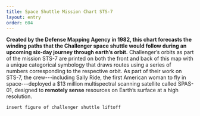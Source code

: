 ```yaml
---
title: Space Shuttle Mission Chart STS-7
layout: entry
order: 604
---
```


**Created by the Defense Mapping Agency in 1982, this chart forecasts the winding paths that the Challenger space shuttle would follow during an upcoming six-day journey through earth’s orbit.** Challenger’s orbits as part of the mission STS-7 are printed on both the front and back of this map with a unique categorical symbology that draws routes using a series of numbers corresponding to the respective orbit. As part of their work on STS-7, the crew---including Sally Ride, the first American woman to fly in space---deployed a $13 million multispectral scanning satellite called SPAS-01, designed to **remotely sense** resources on Earth’s surface at a high resolution.

`insert figure of challenger shuttle liftoff`